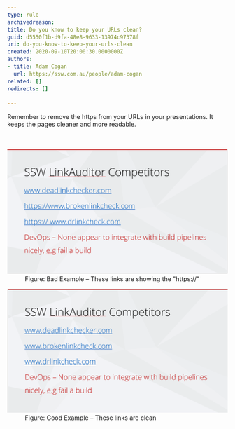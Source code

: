 ```yaml
---
type: rule
archivedreason: 
title: Do you know to keep your URLs clean?
guid: d5550f1b-d9fa-48e8-9633-13974c97378f
uri: do-you-know-to-keep-your-urls-clean
created: 2020-09-10T20:00:30.0000000Z
authors:
- title: Adam Cogan
  url: https://ssw.com.au/people/adam-cogan
related: []
redirects: []

---
```



Remember to remove the https from your URLs in your presentations. It keeps the pages cleaner and more readable.<br>
<br><excerpt class='endintro'></excerpt><br>
<dl class="badImage"><dt>​<img src="ppt-urls-bad.png" alt="ppt-urls-bad.png" style="width:750px;" /> </dt><dd>Figure: Bad Example – These links are showing the "https://"<br></dd></dl><dl class="goodImage"><dt>​<img src="ppt-urls-good.png" alt="ppt-urls-good.png" style="width:750px;" /> </dt><dd>Figure: Good Example – These links are clean</dd></dl>


